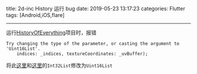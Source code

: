 title: 2d-inc History 运行 bug
date: 2019-05-23 13:17:23
categories: Flutter
tags: [Android,iOS,flare]

---

运行[HistoryOfEverything](https://github.com/2d-inc/HistoryOfEverything)项目时，报错

```
Try changing the type of the parameter, or casting the argument to 'Uint16List'.
    indices: _indices, textureCoordinates: _uvBuffer);
```

<!--more-->

将此[这里](https://github.com/2d-inc/Nima-Flutter/blob/85493feedee43aae7421f1c9cca76d853b1cb2da/lib/nima.dart#L20)和[这里](https://github.com/2d-inc/Nima-Flutter/blob/85493feedee43aae7421f1c9cca76d853b1cb2da/lib/nima.dart#L65)的`Int32List`修改为`Uint16List`
